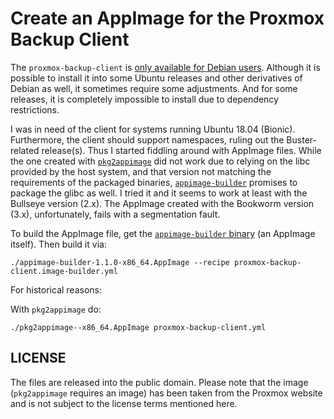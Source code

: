 # Create an AppImage for the Proxmox Backup Client

The `proxmox-backup-client` is [only available for Debian
users](https://bugzilla.proxmox.com/show_bug.cgi?id=4788). Although it is
possible to install it into some Ubuntu releases and other derivatives of
Debian as well, it sometimes require some adjustments. And for some releases,
it is completely impossible to install due to dependency restrictions.

I was in need of the client for systems running Ubuntu 18.04 (Bionic).
Furthermore, the client should support namespaces, ruling out the
Buster-related release(s). Thus I started fiddling around with AppImage files.
While the one created with
[`pkg2appimage`](https://github.com/AppImageCommunity/pkg2appimage) did not
work due to relying on the libc provided by the host system, and that version
not matching the requirements of the packaged binaries,
[`appimage-builder`](https://github.com/AppImageCrafters/appimage-builder)
promises to package the glibc as well. I tried it and it seems to work at least
with the Bullseye version (2.x). The AppImage created with the Bookworm version
(3.x), unfortunately, fails with a segmentation fault.

To build the AppImage file, get the [`appimage-builder`
binary](https://github.com/AppImageCrafters/appimage-builder/releases/download/v1.1.0/appimage-builder-1.1.0-x86_64.AppImage)
(an AppImage itself). Then build it via:

```
./appimage-builder-1.1.0-x86_64.AppImage --recipe proxmox-backup-client.image-builder.yml
```

For historical reasons:

With `pkg2appimage` do:

```
./pkg2appimage--x86_64.AppImage proxmox-backup-client.yml
```
## LICENSE

The files are released into the public domain. Please note that the image
(`pkg2appimage` requires an image) has been taken from the Proxmox website and
is not subject to the license terms mentioned here.
